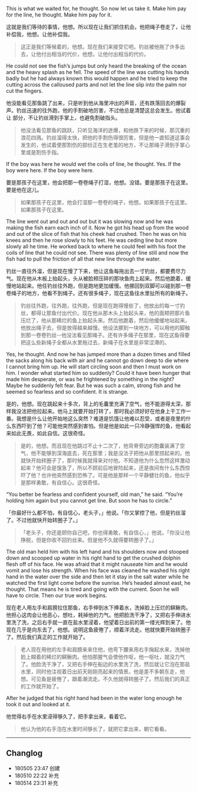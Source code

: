 This is what we waited for, he thought. So now let us take it. Make him pay for the line, he thought. Make him pay for it.

这就是我们等待的事情，他想。所以现在让我们抓住机会。他把绳子卷走了，让他补偿我，他想。让他补偿我。

> 这正是我们等候着的，他想。现在我们来接受它吧。钓丝被他拖了许多出去，让他付出相当的代价，他想。让他付出相当的代价。
He could not see the fish’s jumps but only heard the breaking of the ocean and the heavy splash as he fell. The speed of the line was cutting his hands badly but he had always known this would happen and he tried to keep the cutting across the calloused parts and not let the line slip into the palm nor cut the fingers.

他没能看见那鱼跳了出来，只是听到他从海里冲出的声音，还有跌落回去的爆裂声。钓丝迅速的往外跑，他的手割破地厉害，不过他总是清楚这总会发生。他试着让  部分，不让钓丝滑到手掌上，也避免割破指头。

> 他没法看见那鱼的跳跃，只听见海洋的迸爆，和他跌下来的时候，那沉重的浪花四溅。钓丝溜得太快，把他的手割伤得很厉害，但是他一直知道这事会发生的，他试着使那割伤的部份正在生老茧的地方，不让那绳子滑到手掌心里或是割伤手指。
If the boy was here he would wet the coils of line, he thought. Yes. If the boy were here. If the boy were here.

要是那孩子在这里，他会把那一卷卷绳子打湿，他想。没错。要是那孩子在这里。要是他在这儿。

> 如果那孩子在这里，他会打湿那一卷卷的绳子，他想。如果那孩子在这里。如果那孩子在这里。

The line went out and out and out but it was slowing now and he was making the fish earn each inch of it. Now he got his head up from the wood and out of the slice of fish that his cheek had crushed. Then he was on his knees and then he rose slowly to his feet. He was ceding line but more slowly all he time. He worked back to where he could feel with his foot the coils of line that he could not see. There was plenty of line still and now the fish had to pull the friction of all that new line through the water.

钓丝一直往外溜，但是现在慢了下来，他让这鱼每拖出去一寸钓丝，都要费尽力气。现在他从木板上抬起头，头从被脸颊压碎的那块鱼肉上起来。然后他跪着，缓慢地站起来。他任钓丝往外跑，但是跑地更加缓慢。他挪回到双脚可以碰到那一卷卷绳子的地方，他看不到绳子。还有很多绳子，现在这鱼往水里扯所有的新绳子。

> 钓丝往外跑，往外跑，往外跑，但是现在跑得慢些了，他放出的每一寸钓丝，都得让那鱼付出代价。现在他从那木头上抬起头来，他的面颊把那片鱼压烂了，他从那稀烂的鱼上抬起头来。然后他跪着，然后他缓缓地站起来。他放出绳子去，但是放得越来越慢。他设法挪到一块地方，可以用他的脚触到那一卷卷钓丝--他没法看见那绳子。还有许多绳子在那里，现在这鱼得要把这么些新绳子全都从水里拖过去，新绳子在水里是非常涩滞的。
Yes, he thought. And now he has jumped more than a dozen times and filled the sacks along his back with air and he cannot go down deep to die where I cannot bring him up. He will start circling soon and then I must work on him. I wonder what started him so suddenly? Could it have been hunger that made him desperate, or was he frightened by something in the night? Maybe he suddenly felt fear. But he was such a calm, strong fish and he seemed so fearless and so confident. It is strange.

是的，他想。现在跳起来十多次，背上的毛囊里充满了空气，他不能游得太深，那样我没法把他拉起来。他马上就要开始打转了，那时我必须好好在他身上干工作一番。我想是什么让他开始地这么突然？难道是饥饿让他难以忍受，或者是夜里的什么东西吓到了他？可能他突然感到害怕。但是他是如此一只冷静强悍的鱼，他看起来如此无畏，如此自信。这很奇怪。

> 是的，他想。而且现在他跳过不止十二次了，他背脊旁边的胞囊装满了空气，他不能够到深海底去，死在那里；我是没法子把他从那里捞起来的。他就快开始转圈子了，那时候我就得来对付他。不知道他为什么忽然这样激动起来？他可会是饿急了，所以不顾前后地冒险起来，还是夜间有什么东西惊吓了他？也许他突然感到恐怖了。可是他是那样一个平静健壮的鱼，他似乎是那样勇敢，有自信心。这很奇怪。

“You better be fearless and confident yourself, old man,” he said. “You’re holding him again but you cannot get line. But soon he has to circle.”

「你最好什么都不怕，有自信心，老头子，」他说。「你又掌控了他，但是钓丝溜了。不过他就快开始转圈子了。」

> 「老头子，你还是顾你自己吧，你也得勇敢，有自信心，」他说。「你没让他挣脱，但是你收不回钓丝来。但是他不久就得要转圈子了。」
The old man held him with his left hand and his shoulders now and stooped down and scooped up water in his right hand to get the crushed dolphin flesh off of his face. He was afraid that it might nauseate him and he would vomit and lose his strength. When his face was cleaned he washed his right hand in the water over the side and then let it stay in the salt water while he watched the first light come before the sunrise. He’s headed almost east, he thought. That means he is tired and going with the current. Soon he will have to circle. Then our true work begins.

现在老人用左手和肩膀拉住那鱼，右手伸到水下捧着水，洗掉脸上压烂的鲯鳅肉。他担心这肉会让他恶心，想吐，耗掉他的力气。他把脸洗干净了，又把右手伸进水里洗了洗，之后右手就一直在盐水里浸着，他望着日出前的第一缕光辉到来了。他现在几乎是向东去了，他想。说明这鱼疲倦了，顺着洋流走。他就快要开始转圈子了。然后我们真正的工作就开始了。

> 老人现在用他的左手和肩膀来来住他，他弯下腰来用右手掬起水来，洗掉他脸上糊着的稀烂的鲯鳅肉。他怕那腥气会使他作呕，他一呕吐，就没力气了。他脸洗干净了，又把右手伸在船边的水里洗了洗，然后就让它泡在那盐水里，同时他注视着日出前天刚刚亮起来的情景。他是差不多朝东走，他想。可见鱼是疲倦了，跟着潮流走。不久他就得转圈子了。然后我们的真正的工作就开始了。
After he judged that his right hand had been in the water long enough he took it out and looked at it.

他觉得右手在水里浸得够久了，把手拿出来，看着它。

> 他认为他的右手泡在水里时间够长了，就把它拿出来，朝它看看。

---
## Changlog
- 180505 23:47 创建
- 180510 22:22 补充
- 180514 23:31 补充
